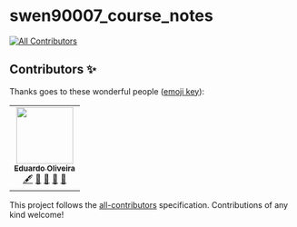 # swen90007_course_notes
<!-- ALL-CONTRIBUTORS-BADGE:START - Do not remove or modify this section -->
[![All Contributors](https://img.shields.io/badge/all_contributors-1-orange.svg?style=flat-square)](#contributors-)
<!-- ALL-CONTRIBUTORS-BADGE:END -->
## Contributors ✨

Thanks goes to these wonderful people ([emoji key](https://allcontributors.org/docs/en/emoji-key)):

<!-- ALL-CONTRIBUTORS-LIST:START - Do not remove or modify this section -->
<!-- prettier-ignore-start -->
<!-- markdownlint-disable -->
<table>
  <tr>
    <td align="center"><a href="http://www.eduoliveira.com"><img src="https://avatars.githubusercontent.com/u/4740218?v=4?s=100" width="100px;" alt=""/><br /><sub><b>Eduardo Oliveira</b></sub></a><br /><a href="#content-agogear" title="Content">🖋</a> <a href="https://github.com/cis-projects/swen90007_course_notes/commits?author=agogear" title="Documentation">📖</a> <a href="#design-agogear" title="Design">🎨</a> <a href="#ideas-agogear" title="Ideas, Planning, & Feedback">🤔</a> <a href="https://github.com/cis-projects/swen90007_course_notes/pulls?q=is%3Apr+reviewed-by%3Aagogear" title="Reviewed Pull Requests">👀</a></td>
  </tr>
</table>

<!-- markdownlint-restore -->
<!-- prettier-ignore-end -->

<!-- ALL-CONTRIBUTORS-LIST:END -->

This project follows the [all-contributors](https://github.com/all-contributors/all-contributors) specification. Contributions of any kind welcome!